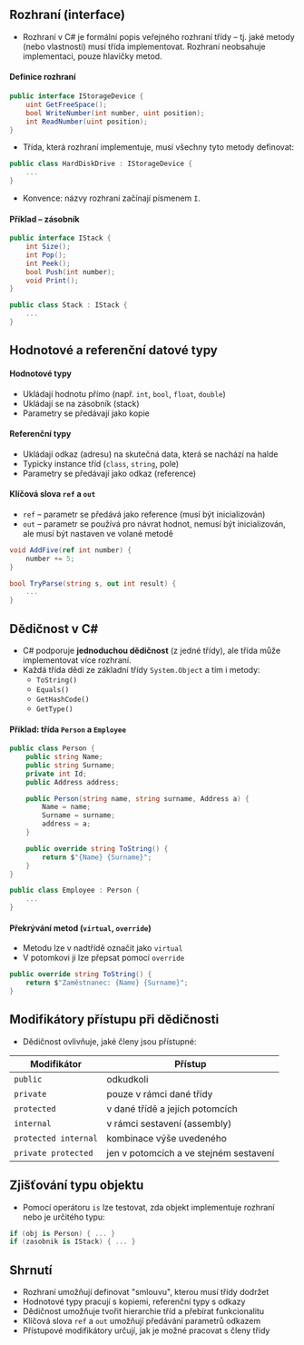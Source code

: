 ## Rozhraní (interface)
- Rozhraní v C# je formální popis veřejného rozhraní třídy – tj. jaké metody (nebo vlastnosti) musí třída implementovat. Rozhraní neobsahuje implementaci, pouze hlavičky metod.
#### Definice rozhraní
```csharp
public interface IStorageDevice {
    uint GetFreeSpace();
    bool WriteNumber(int number, uint position);
    int ReadNumber(uint position);
}
```
- Třída, která rozhraní implementuje, musí všechny tyto metody definovat:
```csharp
public class HardDiskDrive : IStorageDevice {
    ...
}
```
- Konvence: názvy rozhraní začínají písmenem `I`.

#### Příklad – zásobník
```csharp
public interface IStack {
    int Size();
    int Pop();
    int Peek();
    bool Push(int number);
    void Print();
}

public class Stack : IStack {
    ...
}
```

## Hodnotové a referenční datové typy

#### Hodnotové typy
- Ukládají hodnotu přímo (např. `int`, `bool`, `float`, `double`)
- Ukládají se na zásobník (stack)
- Parametry se předávají jako kopie

#### Referenční typy
- Ukládají odkaz (adresu) na skutečná data, která se nachází na halde
- Typicky instance tříd (`class`, `string`, pole)
- Parametry se předávají jako odkaz (reference)

#### Klíčová slova `ref` a `out`
- `ref` – parametr se předává jako reference (musí být inicializován)
- `out` – parametr se používá pro návrat hodnot, nemusí být inicializován, ale musí být nastaven ve volané metodě
```csharp
void AddFive(ref int number) {
    number += 5;
}

bool TryParse(string s, out int result) {
    ...
}
```

## Dědičnost v C\#
- C# podporuje **jednoduchou dědičnost** (z jedné třídy), ale třída může implementovat více rozhraní.
- Každá třída dědí ze základní třídy `System.Object` a tím i metody:
	- `ToString()`
	- `Equals()`
	- `GetHashCode()`
	- `GetType()`
#### Příklad: třída `Person` a `Employee`
```csharp
public class Person {
    public string Name;
    public string Surname;
    private int Id;
    public Address address;

    public Person(string name, string surname, Address a) {
        Name = name;
        Surname = surname;
        address = a;
    }

    public override string ToString() {
        return $"{Name} {Surname}";
    }
}

public class Employee : Person {
    ...
}
```

#### Překrývání metod (`virtual`, `override`)
- Metodu lze v nadtřídě označit jako `virtual`
- V potomkovi ji lze přepsat pomocí `override`

```csharp
public override string ToString() {
    return $"Zaměstnanec: {Name} {Surname}";
}
```

## Modifikátory přístupu při dědičnosti
- Dědičnost ovlivňuje, jaké členy jsou přístupné:

| Modifikátor         | Přístup                      |
|---------------------|------------------------------|
| `public`            | odkudkoli                    |
| `private`           | pouze v rámci dané třídy     |
| `protected`         | v dané třídě a jejích potomcích |
| `internal`          | v rámci sestavení (assembly) |
| `protected internal`| kombinace výše uvedeného     |
| `private protected` | jen v potomcích a ve stejném sestavení |

## Zjišťování typu objektu
- Pomocí operátoru `is` lze testovat, zda objekt implementuje rozhraní nebo je určitého typu:
```csharp
if (obj is Person) { ... }
if (zasobnik is IStack) { ... }
```

## Shrnutí
- Rozhraní umožňují definovat "smlouvu", kterou musí třídy dodržet
- Hodnotové typy pracují s kopiemi, referenční typy s odkazy
- Dědičnost umožňuje tvořit hierarchie tříd a přebírat funkcionalitu
- Klíčová slova `ref` a `out` umožňují předávání parametrů odkazem
- Přístupové modifikátory určují, jak je možné pracovat s členy třídy
